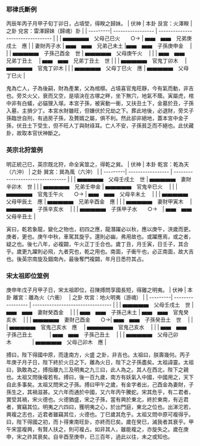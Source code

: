 ### 耶律氏斷例
丙辰年丙子月甲子旬丁卯日，占墳塋，得睽之歸妹。
| 伏神  | 本卦 艮宮：火澤睽   | 之卦 兌宮：雷澤歸妹（歸魂）卦    |
| ---------| ----------------- | --------------------------------- |
|   | ▅▅▅▅▅　父母己巳火　　○→ | ▅▅　▅▅　兄弟庚戌土　應 |
| 妻財丙子水  | ▅▅　▅▅　兄弟己未土 |▅▅　▅▅　子孫庚申金　 |
|  | 	▅▅▅▅▅　子孫己酉金　世 | ▅▅▅▅▅　父母庚午火　 |
|   | ▅▅　▅▅　兄弟丁丑土　 | ▅▅　▅▅　兄弟丁丑土　世 |
|   | ▅▅▅▅▅　官鬼丁卯木　 | ▅▅▅▅▅　官鬼丁卯木 |
|   | ▅▅▅▅▅　父母丁巳火　應 | ▅▅▅▅▅　父母丁巳火 |


鬼為亡人，子為後嗣，財為產業，父為棺槨。占墳喜官鬼旺靜，今有氣而動，非吉也。旁爻火父，衰而又空，是墳決在古塚之畔，坐下無穴，地氣不蔭。寅屬虎，棺中非有白蟻，必貓狸入塜。本宮子孫，被寅動一衝，又扶丑土下，金墓於丑，子孫入墓，主損少丁。本宮水財雖旺，但嫌伏於兄劫之下。葬此地後，必退財，旁爻子孫臨世自刑，有過房子孫，及贅婿之屬，俱不利。然此卻非絕地，蓋本宮中金子孫，伏丑土下受生，但不旺人丁與財祿耳。亡人不安，子孫貧乏而不絕也。此伏藏卦，故取本官伏神斷之。

### 英宗北狩筮例
明正統己巳，英宗既北狩，命全寅筮之，得乾之巽。
| 伏神  | 本卦 乾宮：乾為天（六沖）   | 之卦 巽宮：巽為風（六沖）    |
| ---------| ----------------- | --------------------------------- |
|   | ▅▅▅▅▅　父母壬戌土　世 | ▅▅▅▅▅　妻財辛卯木　世 |
|   | ▅▅▅▅▅　兄弟壬申金 | ▅▅▅▅▅　官鬼辛巳火　 |
|  | 	▅▅▅▅▅　官鬼壬午火　　○→ | ▅▅　▅▅　父母辛未土　 |
|   | ▅▅▅▅▅　父母甲辰土　應 | ▅▅▅▅▅　兄弟辛酉金　應 |
|   | ▅▅▅▅▅　妻財甲寅木　 | ▅▅▅▅▅　子孫辛亥水　 |
|   | ▅▅▅▅▅　子孫甲子水　　○→　| ▅▅　▅▅　父母辛丑土 |

寅曰，乾若象龍，變化之物也，初四之應，龍潛躍必以秋，應以庚午，浹歲而更。庚者，更也。庚午中秋，車駕其旋乎。還則必幽，弗用故也。或躍應焉，或之者，疑之也。後七八年，必複闢，午火正丁壬合也。歲丁丑，月壬寅，日壬子，其合乎。歲更九躍則必飛，九者究也，乾之用也。南面，子衝午也，必正南面，故大吉也。後英宗南旋及錮南內，最後奪門複闢，年月日悉符其占。

### 宋太祖即位筮例
庚申年戊子月甲子日，宋太祖即位，召陳搏問享國長短，得離之明夷。
| 伏神  | 本卦	離宮：離為火（六衝）　   | 之卦 坎宮：地火明夷（游魂）    |
| ---------| ----------------- | --------------------------------- |
|   | ▅▅▅▅▅　父母壬戌土　世 | ▅▅　▅▅　妻財癸酉金　 |
|   | ▅▅　▅▅　子孫己未土 | ▅▅　▅▅　官鬼癸亥水　 |
|  | 	▅▅▅▅▅　妻財己酉金　　○→| ▅▅　▅▅　子孫癸丑土　世　 |
|   | ▅▅▅▅▅　官鬼己亥水　應　 | ▅▅▅▅▅　官鬼己亥水　 |
|   | ▅▅　▅▅　子孫己丑土　　　 | ▅▅　▅▅　子孫己丑土　 |
|   | ▅▅▅▅▅　父母己卯木　　　　| ▅▅▅▅▅　父母己卯木　應 |

搏曰，陛下得國中原，而逢南方，火盛 之卦，非吉也。太祖曰，朕壽幾何。丙子年庚子月子日，陛下終於火日之下。離為火日，陛下之子孫盡矣。太祖諱靈。太祖曰，孰敢為之，搏指離九三及明夷之九三曰，此人為之。其人在西北，陛下之親也。太祖又問後複若有。搏曰，後一百九歲，南方有妖氣入中國，中國用之，天下自此多事矣。太祖又問宋之子孫。搏曰甲午之歲，有金字者出，己酉金為妻財，子孫生之，其禍滋甚。又六年而通於中國，又六年丙午騰蛇。宋其危乎，有二君者，實受其禍，宋火德也。火德猶盛，宋之子孫，當有興於東北，終於東南，有近君者，實竊其位。明夷之六四曰，獲明夷之心，於出門庭，東北之位也。出涕沱若，興複之志也，近君者雖竊其位，火德也。丁巳歲其危乎。太祖又問中原可複得乎。曰，陛下得國之初，而卜得東南旺卦，亦終而巳矣。歲在癸巳，滅我者其衰乎。甲午宋當複興，有賢人扶之，則可複占。如非其人，雖能複之，亦旋失之。歲在庚申，宋之祚其衰矣。自辛酉至庚申，已三百年，過此以往，未之或知也。

